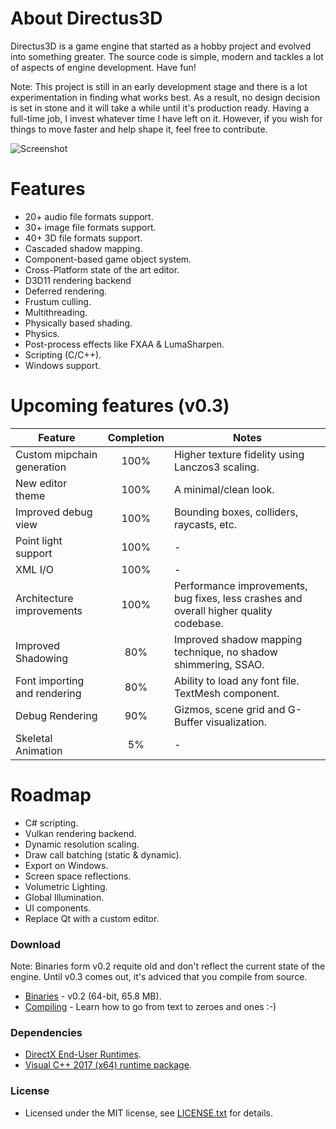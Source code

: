 # About Directus3D
Directus3D is a game engine that started as a hobby project and evolved into something greater.
The source code is simple, modern and tackles a lot of aspects of engine development. Have fun!

Note: This project is still in an early development stage and there is a lot experimentation in finding what works best.
As a result, no design decision is set in stone and it will take a while until it's production ready. Having a full-time
job, I invest whatever time I have left on it. However, if you wish for things to move faster and help shape it, feel free to contribute.

![Screenshot](https://raw.githubusercontent.com/PanosK92/Directus3D/master/Runtime/Assets/screenshot-v0.3_preview.png)

# Features
- 20+ audio file formats support.
- 30+ image file formats support.
- 40+ 3D file formats support.
- Cascaded shadow mapping.
- Component-based game object system.
- Cross-Platform state of the art editor.
- D3D11 rendering backend
- Deferred rendering.
- Frustum culling.
- Multithreading.
- Physically based shading.
- Physics.
- Post-process effects like FXAA & LumaSharpen.
- Scripting (C/C++).
- Windows support.

# Upcoming features (v0.3)
Feature       		            | Completion | Notes 
------------- 		            | :--: | -
Custom mipchain generation 		| 100% | Higher texture fidelity using Lanczos3 scaling.
New editor theme                | 100% | A minimal/clean look.
Improved debug view             | 100% | Bounding boxes, colliders, raycasts, etc.
Point light support             | 100% | -
XML I/O                         | 100% | -
Architecture improvements       | 100% | Performance improvements, bug fixes, less crashes and overall higher quality codebase.
Improved Shadowing         		| 80% | Improved shadow mapping technique, no shadow shimmering, SSAO.
Font importing and rendering    | 80% | Ability to load any font file. TextMesh component.
Debug Rendering    				| 90% | Gizmos, scene grid and G-Buffer visualization.
Skeletal Animation			    | 5% | -

# Roadmap
- C# scripting.
- Vulkan rendering backend.
- Dynamic resolution scaling.
- Draw call batching (static & dynamic).
- Export on Windows.
- Screen space reflections.
- Volumetric Lighting.
- Global Illumination.
- UI components.
- Replace Qt with a custom editor.

### Download
Note: Binaries form v0.2 requite old and don't reflect the current state of the engine. Until v0.3 comes out, it's adviced that you compile from source.
- [Binaries](https://onedrive.live.com/download?cid=96760D43099D7718&resid=96760D43099D7718%21130409&authkey=AEEN_tM_7MOzWzc) - v0.2 (64-bit, 65.8 MB).
- [Compiling](https://github.com/PanosK92/Directus3D/master/Documentation/CompilingFromSource/CompilingFromSource.md) - Learn how to go from text to zeroes and ones :-)

### Dependencies
- [DirectX End-User Runtimes](https://www.microsoft.com/en-us/download/details.aspx?id=8109).
- [Visual C++ 2017 (x64) runtime package](https://go.microsoft.com/fwlink/?LinkId=746572).

### License
- Licensed under the MIT license, see [LICENSE.txt](https://github.com/PanosK92/Directus3D/blob/master/LICENSE.txt) for details.